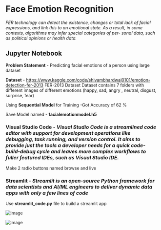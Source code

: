 # Face Emotion Recognition

*FER technology can detect the existence, changes or total lack of facial expressions, and link this to an emotional state. As a result, in some contexts, algorithms may infer special categories of per- sonal data, such as political opinions or health data.*

## Jupyter Notebook

**Problem Statement** -  Predicting facial emotions of a person using large dataset

**Dataset**  - https://www.kaggle.com/code/shivambhardwaj0101/emotion-detection-fer-2013  FER-2013 Dataset
Dataset contains 7 folders with different images of different emotions
(happy, sad, angry , neutral, disgust, surprise, fear)

Using **Sequential Model** for Training 
-Got Accuracy of 62 % 

Save Model named - **facialemotionmodel.h5**

### Visual Studio Code - *Visual Studio Code is a streamlined code editor with support for development operations like debugging, task running, and version control. It aims to provide just the tools a developer needs for a quick code-build-debug cycle and leaves more complex workflows to fuller featured IDEs, such as Visual Studio IDE.*


Make 2 radio buttons named browse and live


### Streamlit - *Streamlit is an open-source Python framework for data scientists and AI/ML engineers to deliver dynamic data apps with only a few lines of code*

Use **streamlit_code.py** file to build a streamlit app

![image](https://github.com/TheDhumakSpot/Face-Emotion-Recognotion/assets/118016094/5c29d1da-2d72-4cfe-8416-d403acddc5ee)

![image](https://github.com/TheDhumakSpot/Face-Emotion-Recognotion/assets/118016094/5c39e8ff-7645-4f96-974f-5bc865643dfb)



